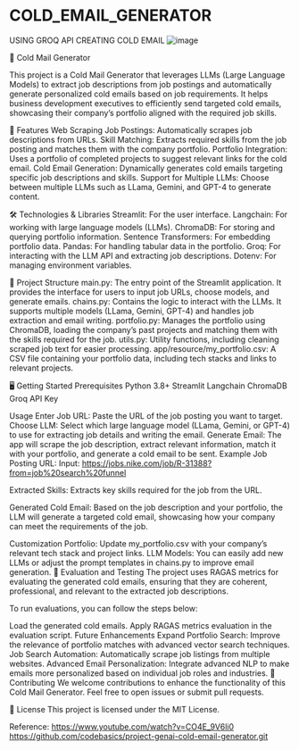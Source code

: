# COLD_EMAIL_GENERATOR
USING GROQ API CREATING COLD EMAIL 
![image](https://github.com/user-attachments/assets/d0d9c18e-94b9-40aa-97f8-172d5b814e66)


📧 Cold Mail Generator
  
  This project is a Cold Mail Generator that leverages LLMs (Large Language Models) to extract job descriptions 
  from job postings and automatically generate personalized cold emails based on job requirements. 
  It helps business development executives to efficiently send targeted cold emails, 
  showcasing their company’s portfolio aligned with the required job skills.

🚀 Features
  Web Scraping Job Postings: Automatically scrapes job descriptions from URLs.
  Skill Matching: Extracts required skills from the job posting and matches them with the company portfolio.
  Portfolio Integration: Uses a portfolio of completed projects to suggest relevant links for the cold email.
  Cold Email Generation: Dynamically generates cold emails targeting specific job descriptions and skills.
  Support for Multiple LLMs: Choose between multiple LLMs such as LLama, Gemini, and GPT-4 to generate content.

🛠️ Technologies & Libraries
  Streamlit: For the user interface.
  Langchain: For working with large language models (LLMs).
  ChromaDB: For storing and querying portfolio information.
  Sentence Transformers: For embedding portfolio data.
  Pandas: For handling tabular data in the portfolio.
  Groq: For interacting with the LLM API and extracting job descriptions.
  Dotenv: For managing environment variables.

📂 Project Structure
  main.py: The entry point of the Streamlit application. It provides the interface for users to input job URLs, choose models, and generate emails.
  chains.py: Contains the logic to interact with the LLMs. It supports multiple models (LLama, Gemini, GPT-4) and handles job extraction and email writing.
  portfolio.py: Manages the portfolio using ChromaDB, loading the company’s past projects and matching them with the skills required for the job.
  utils.py: Utility functions, including cleaning scraped job text for easier processing.
  app/resource/my_portfolio.csv: A CSV file containing your portfolio data, including tech stacks and links to relevant projects.

🖥️ Getting Started
  Prerequisites
  Python 3.8+
  Streamlit
  Langchain
  ChromaDB
  Groq API Key



Usage
  Enter Job URL: Paste the URL of the job posting you want to target.
  Choose LLM: Select which large language model (LLama, Gemini, or GPT-4) to use for extracting job details and writing the email.
  Generate Email: The app will scrape the job description, extract relevant information, match it with your portfolio, and generate a cold email to be sent.
  Example
  Job Posting URL:
  Input: https://jobs.nike.com/job/R-31388?from=job%20search%20funnel
  
  Extracted Skills:
  Extracts key skills required for the job from the URL.
  
  Generated Cold Email:
  Based on the job description and your portfolio, the LLM will generate a targeted cold email, showcasing how your company can meet the requirements of the job.

Customization
  Portfolio: Update my_portfolio.csv with your company’s relevant tech stack and project links.
  LLM Models: You can easily add new LLMs or adjust the prompt templates in chains.py to improve email generation.
  🧪 Evaluation and Testing
  The project uses RAGAS metrics for evaluating the generated cold emails, ensuring that they are coherent, professional, and relevant to the extracted job descriptions.

To run evaluations, you can follow the steps below:

  Load the generated cold emails.
  Apply RAGAS metrics evaluation in the evaluation script.
  Future Enhancements
  Expand Portfolio Search: Improve the relevance of portfolio matches with advanced vector search techniques.
  Job Search Automation: Automatically scrape job listings from multiple websites.
  Advanced Email Personalization: Integrate advanced NLP to make emails more personalized based on individual job roles and industries.
🤝 Contributing
  We welcome contributions to enhance the functionality of this Cold Mail Generator. Feel free to open issues or submit pull requests.

📄 License
This project is licensed under the MIT License.

Reference: 
  https://www.youtube.com/watch?v=CO4E_9V6li0
  https://github.com/codebasics/project-genai-cold-email-generator.git
